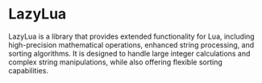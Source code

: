 # LazyLua
LazyLua is a library that provides extended functionality for Lua, including high-precision mathematical operations, enhanced string processing, and sorting algorithms. It is designed to handle large integer calculations and complex string manipulations, while also offering flexible sorting capabilities.
